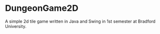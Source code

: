 # DungeonGame2D
A simple 2d tile game written in Java and Swing in 1st semester at Bradford University.
